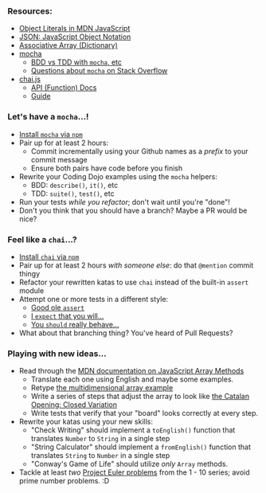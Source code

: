### Resources:

* [Object Literals in MDN JavaScript](http://j.mp/1t33WBt)
* [JSON: JavaScript Object Notation](http://json.org)
* [Associative Array (Dictionary)](http://en.wikipedia.org/wiki/Associative_array)
* [mocha](http://visionmedia.github.io/mocha/)
    * [BDD vs TDD with `mocha`, etc](http://visionmedia.github.io/mocha/#interfaces)
    * [Questions about `mocha` on Stack Overflow](http://stackoverflow.com/questions/tagged/mocha)
* [chai.js](http://chaijs.com/)
    * [API (Function) Docs](http://chaijs.com/api/)
    * [Guide](http://chaijs.com/guide/)

### Let's have a `mocha`...!

* [Install `mocha` via `npm`](http://visionmedia.github.io/mocha/#installation)
* Pair up for at least 2 hours:
    * Commit incrementally using your Github names as a _prefix_ to your commit message
    * Ensure both pairs have code before you finish
* Rewrite your Coding Dojo examples using the `mocha` helpers:
    * BDD: `describe()`, `it()`, etc
    * TDD: `suite()`, `test()`, etc
* Run your tests _while you refactor_; don't wait until you're "done"!
* Don't you think that you should have a branch? Maybe a PR would be nice?

### Feel like a `chai`...?

* [Install `chai` via `npm`](http://chaijs.com/guide/installation/)
* Pair up for at least 2 hours _with someone else_: do that `@mention` commit thingy
* Refactor your rewritten katas to use `chai` instead of the built-in `assert` module
* Attempt one or more tests in a different style:
    * [Good ole `assert`](http://chaijs.com/guide/styles/#assert)
    * [I `expect` that you will...](http://chaijs.com/guide/styles/#expect)
    * [You `should` really behave...](http://chaijs.com/guide/styles/#should)
* What about that branching thing? You've heard of Pull Requests?

### Playing with new ideas...

* Read through the [MDN documentation on JavaScript Array Methods](http://j.mp/1t36RKf)
    * Translate each one using English and maybe some examples.
    * Retype [the multidimensional array example](http://j.mp/1t37hAo)
    * Write a series of steps that adjust the array to look like [the Catalan Opening: Closed Variation](http://j.mp/1BSJj9W)
    * Write tests that verify that your "board" looks correctly at every step.
* Rewrite your katas using your new skills:
    * "Check Writing" should implement a `toEnglish()` function that translates `Number` to `String` in a single step
    * "String Calculator" should implement a `fromEnglish()` function that translates `String` to `Number` in a single step
    * "Conway's Game of Life" should utilize _only_ `Array` methods.
* Tackle at least _two_ [Project Euler problems](https://projecteuler.net/problems) from the 1 - 10 series; avoid prime number problems. :D